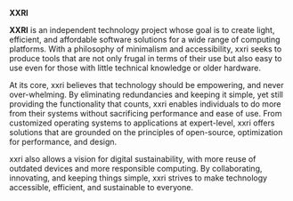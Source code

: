 **XXRI**

**XXRI** is an independent technology project whose goal is to create light, efficient, and affordable software solutions for a wide range of computing platforms. With a philosophy of minimalism and accessibility, xxri seeks to produce tools that are not only frugal in terms of their use but also easy to use even for those with little technical knowledge or older hardware.

At its core, xxri believes that technology should be empowering, and never over-whelming. By eliminating redundancies and keeping it simple, yet still providing the functionality that counts, xxri enables individuals to do more from their systems without sacrificing performance and ease of use. From customized operating systems to applications at expert-level, xxri offers solutions that are grounded on the principles of open-source, optimization for performance, and design.

xxri also allows a vision for digital sustainability, with more reuse of outdated devices and more responsible computing. By collaborating, innovating, and keeping things simple, xxri strives to make technology accessible, efficient, and sustainable to everyone.
